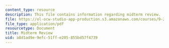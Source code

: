 ```yaml
---
content_type: resource
description: This file contains information regarding midterm review.
file: https://ol-ocw-studio-app-production.s3.amazonaws.com/courses/9-20-animal-behavior-fall-2013/a8d1ad9e9efc51ffe205855bd57f4739_MIT9_20F13_Mdtm_rvw_Qs.pdf
file_type: application/pdf
resourcetype: Document
title: Midterm Review
uid: a8d1ad9e-9efc-51ff-e205-855bd57f4739
---
```

